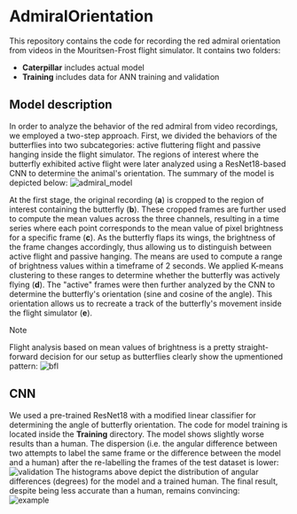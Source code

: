 # AdmiralOrientation
This repository contains the code for recording the red admiral orientation from videos in the Mouritsen-Frost flight simulator. It contains two folders:
* __Caterpillar__ includes actual model
* __Training__ includes data for ANN training and validation
## Model description
In order to analyze the behavior of the red admiral from video recordings, we employed a two-step approach. First, we divided the behaviors of the butterflies into two subcategories: active fluttering flight and passive hanging inside the flight simulator. The regions of interest where the butterfly exhibited active flight were later analyzed using a ResNet18-based CNN to determine the animal's orientation. The summary of the model is depicted below:
![admiral_model](https://github.com/pythoctopus/AdmiralOrientation/assets/56726936/e747bb69-3890-4572-8a13-1d61ce6474bd)

At the first stage, the original recording (**a**) is cropped to the region of interest containing the butterfly (**b**). These cropped frames are further used to compute the mean values across the three channels, resulting in a time series where each point corresponds to the mean value of pixel brightness for a specific frame (**c**). As the butterfly flaps its wings, the brightness of the frame changes accordingly, thus allowing us to distinguish between active flight and passive hanging. The means are used to compute a range of brightness values within a timeframe of 2 seconds. We applied K-means clustering to these ranges to determine whether the butterfly was actively flying (**d**). The "active" frames were then further analyzed by the CNN to determine the butterfly's orientation (sine and cosine of the angle). This orientation allows us to recreate a track of the butterfly's movement inside the flight simulator (**e**).

>[!NOTE]
>Flight analysis based on mean values of brightness is a pretty straight-forward decision for our setup as butterflies clearly show the upmentioned pattern:
>![bfl](https://github.com/pythoctopus/AdmiralOrientation/assets/56726936/00c41998-cede-4524-b30e-912d5e8071d2)

## CNN
We used a pre-trained ResNet18 with a modified linear classifier for determining the angle of butterfly orientation. The code for model training is located inside the __Training__ directory.
The model shows slightly worse results than a human. The dispersion (i.e. the angular difference between two attempts to label the same frame or the difference between the model and a human) after the re-labelling the frames of the test dataset is lower:
![validation](https://github.com/pythoctopus/AdmiralOrientation/assets/56726936/1043b0d3-9633-4bc3-8bd1-788eb59d418d)
The histograms above depict the distribution of angular differences (degrees) for the model and a trained human. The final result, despite being less accurate than a human, remains convincing: </br>
![example](https://github.com/pythoctopus/AdmiralOrientation/assets/56726936/7cd098a7-5048-461b-971a-b4265b4dbaa8)
